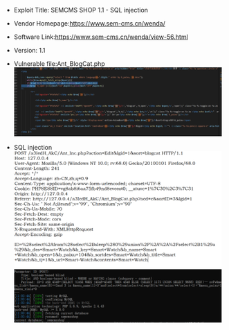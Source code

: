 * Exploit Title: SEMCMS SHOP 1.1 -   SQL injection 

* Vendor Homepage:https://www.sem-cms.cn/wenda/

* Software Link:https://www.sem-cms.cn/wenda/view-56.html

* Version: 1.1

* Vulnerable file:Ant_BlogCat.php
![iamge](https://github.com/BigTiger2020/SCSHOP/blob/main/sql-19.png)  
* SQL injection
![iamge](https://github.com/BigTiger2020/SCSHOP/blob/main/sql-20.png)    
![iamge](https://github.com/BigTiger2020/SCSHOP/blob/main/sql-21.png)
